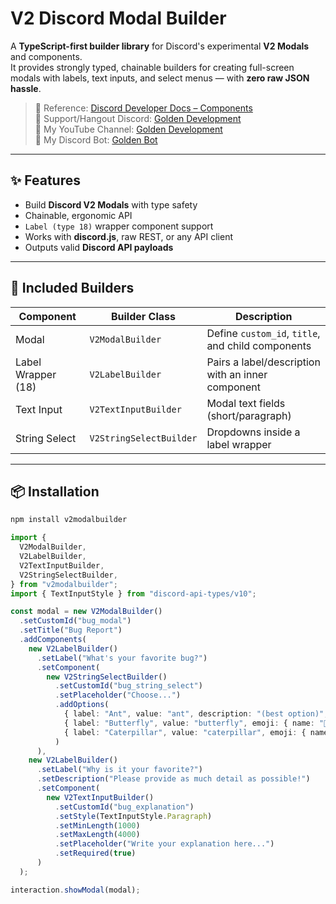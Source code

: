 # V2 Discord Modal Builder

A **TypeScript-first builder library** for Discord's experimental **V2 Modals** and components.  
It provides strongly typed, chainable builders for creating full-screen modals with labels, text inputs, and select menus — with **zero raw JSON hassle**.

> 🔗 Reference: [Discord Developer Docs – Components](https://discord.com/developers/docs/components/reference)  
> 🔗 Support/Hangout Discord: [Golden Development](https://discord.goldendev.net)  
> 🔗 My YouTube Channel: [Golden Development](https://youtube.goldendev.net)  
> 🔗 My Discord Bot: [Golden Bot](https://goldenbot.net)

---

## ✨ Features

- Build **Discord V2 Modals** with type safety
- Chainable, ergonomic API
- `Label (type 18)` wrapper component support
- Works with **discord.js**, raw REST, or any API client
- Outputs valid **Discord API payloads**

---

## 🧱 Included Builders

| Component            | Builder Class          | Description |
|----------------------|------------------------|-------------|
| Modal                | `V2ModalBuilder`       | Define `custom_id`, `title`, and child components |
| Label Wrapper (18)   | `V2LabelBuilder`       | Pairs a label/description with an inner component |
| Text Input           | `V2TextInputBuilder`   | Modal text fields (short/paragraph) |
| String Select        | `V2StringSelectBuilder`| Dropdowns inside a label wrapper |

---

## 📦 Installation

```bash
npm install v2modalbuilder
```

```ts
import {
  V2ModalBuilder,
  V2LabelBuilder,
  V2TextInputBuilder,
  V2StringSelectBuilder,
} from "v2modalbuilder";
import { TextInputStyle } from "discord-api-types/v10";

const modal = new V2ModalBuilder()
  .setCustomId("bug_modal")
  .setTitle("Bug Report")
  .addComponents(
    new V2LabelBuilder()
      .setLabel("What's your favorite bug?")
      .setComponent(
        new V2StringSelectBuilder()
          .setCustomId("bug_string_select")
          .setPlaceholder("Choose...")
          .addOptions(
            { label: "Ant", value: "ant", description: "(best option)", emoji: { name: "🐜" } },
            { label: "Butterfly", value: "butterfly", emoji: { name: "🦋" } },
            { label: "Caterpillar", value: "caterpillar", emoji: { name: "🐛" } }
          )
      ),
    new V2LabelBuilder()
      .setLabel("Why is it your favorite?")
      .setDescription("Please provide as much detail as possible!")
      .setComponent(
        new V2TextInputBuilder()
          .setCustomId("bug_explanation")
          .setStyle(TextInputStyle.Paragraph)
          .setMinLength(1000)
          .setMaxLength(4000)
          .setPlaceholder("Write your explanation here...")
          .setRequired(true)
      )
  );

interaction.showModal(modal);
```